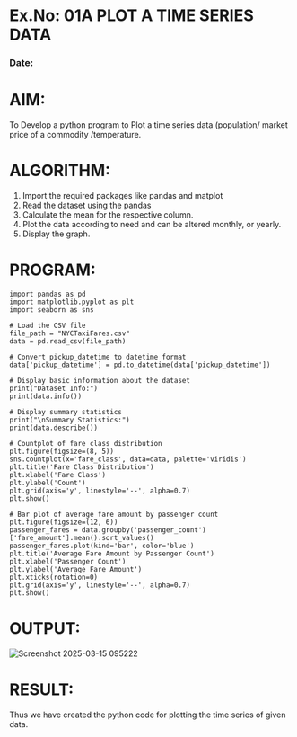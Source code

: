 # Ex.No: 01A PLOT A TIME SERIES DATA
###  Date: 

# AIM:
To Develop a python program to Plot a time series data (population/ market price of a commodity
/temperature.
# ALGORITHM:
1. Import the required packages like pandas and matplot
2. Read the dataset using the pandas
3. Calculate the mean for the respective column.
4. Plot the data according to need and can be altered monthly, or yearly.
5. Display the graph.
# PROGRAM:
```
import pandas as pd
import matplotlib.pyplot as plt
import seaborn as sns

# Load the CSV file
file_path = "NYCTaxiFares.csv"
data = pd.read_csv(file_path)

# Convert pickup_datetime to datetime format
data['pickup_datetime'] = pd.to_datetime(data['pickup_datetime'])

# Display basic information about the dataset
print("Dataset Info:")
print(data.info())

# Display summary statistics
print("\nSummary Statistics:")
print(data.describe())

# Countplot of fare class distribution
plt.figure(figsize=(8, 5))
sns.countplot(x='fare_class', data=data, palette='viridis')
plt.title('Fare Class Distribution')
plt.xlabel('Fare Class')
plt.ylabel('Count')
plt.grid(axis='y', linestyle='--', alpha=0.7)
plt.show()

# Bar plot of average fare amount by passenger count
plt.figure(figsize=(12, 6))
passenger_fares = data.groupby('passenger_count')['fare_amount'].mean().sort_values()
passenger_fares.plot(kind='bar', color='blue')
plt.title('Average Fare Amount by Passenger Count')
plt.xlabel('Passenger Count')
plt.ylabel('Average Fare Amount')
plt.xticks(rotation=0)
plt.grid(axis='y', linestyle='--', alpha=0.7)
plt.show()
```







# OUTPUT:

![Screenshot 2025-03-15 095222](https://github.com/user-attachments/assets/5cd56822-8a0b-4e9e-bf71-2f42f782a9ad)





# RESULT:
Thus we have created the python code for plotting the time series of given data.
